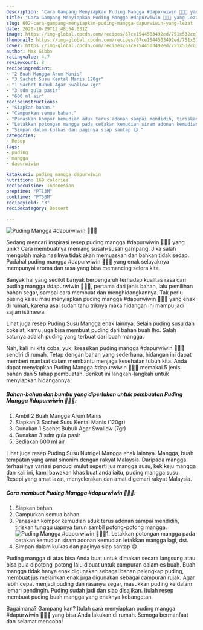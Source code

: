 ```yaml
---
description: "Cara Gampang Menyiapkan Puding Mangga #dapurwiwin 👩🏻‍🍳 yang Lezat"
title: "Cara Gampang Menyiapkan Puding Mangga #dapurwiwin 👩🏻‍🍳 yang Lezat"
slug: 602-cara-gampang-menyiapkan-puding-mangga-dapurwiwin-yang-lezat
date: 2020-10-29T12:48:54.031Z
image: https://img-global.cpcdn.com/recipes/67ce1544503492ed/751x532cq70/puding-mangga-dapurwiwin-👩🏻🍳-foto-resep-utama.jpg
thumbnail: https://img-global.cpcdn.com/recipes/67ce1544503492ed/751x532cq70/puding-mangga-dapurwiwin-👩🏻🍳-foto-resep-utama.jpg
cover: https://img-global.cpcdn.com/recipes/67ce1544503492ed/751x532cq70/puding-mangga-dapurwiwin-👩🏻🍳-foto-resep-utama.jpg
author: Max Gibbs
ratingvalue: 4.7
reviewcount: 8
recipeingredient:
- "2 Buah Mangga Arum Manis"
- "3 Sachet Susu Kental Manis 120gr"
- "1 Sachet Bubuk Agar Swallow 7gr"
- "3 sdm gula pasir"
- "600 ml air"
recipeinstructions:
- "Siapkan bahan."
- "Campurkan semua bahan."
- "Panaskan kompor kemudian aduk terus adonan sampai mendidih, tiriskan tunggu uapnya turun sambil potong-potong mangga."
- "Letakkan potongan mangga pada cetakan kemudian siram adonan kemudian letakkan mangga lagi, dst."
- "Simpan dalam kulkas dan paginya siap santap 😋."
categories:
- Resep
tags:
- puding
- mangga
- dapurwiwin

katakunci: puding mangga dapurwiwin 
nutrition: 169 calories
recipecuisine: Indonesian
preptime: "PT13M"
cooktime: "PT58M"
recipeyield: "3"
recipecategory: Dessert

---
```



![Puding Mangga #dapurwiwin 👩🏻‍🍳](https://img-global.cpcdn.com/recipes/67ce1544503492ed/751x532cq70/puding-mangga-dapurwiwin-👩🏻🍳-foto-resep-utama.jpg)

Sedang mencari inspirasi resep puding mangga #dapurwiwin 👩🏻‍🍳 yang unik? Cara membuatnya memang susah-susah gampang. Jika salah mengolah maka hasilnya tidak akan memuaskan dan bahkan tidak sedap. Padahal puding mangga #dapurwiwin 👩🏻‍🍳 yang enak selayaknya mempunyai aroma dan rasa yang bisa memancing selera kita.

Banyak hal yang sedikit banyak berpengaruh terhadap kualitas rasa dari puding mangga #dapurwiwin 👩🏻‍🍳, pertama dari jenis bahan, lalu pemilihan bahan segar, sampai cara membuat dan menghidangkannya. Tak perlu pusing kalau mau menyiapkan puding mangga #dapurwiwin 👩🏻‍🍳 yang enak di rumah, karena asal sudah tahu triknya maka hidangan ini mampu jadi sajian istimewa.

Lihat juga resep Puding Susu Mangga enak lainnya. Selain puding susu dan cokelat, kamu juga bisa membuat puding dari bahan buah lho. Salah satunya adalah puding yang terbuat dari buah mangga.


Nah, kali ini kita coba, yuk, kreasikan puding mangga #dapurwiwin 👩🏻‍🍳 sendiri di rumah. Tetap dengan bahan yang sederhana, hidangan ini dapat memberi manfaat dalam membantu menjaga kesehatan tubuh kita. Anda dapat menyiapkan Puding Mangga #dapurwiwin 👩🏻‍🍳 memakai 5 jenis bahan dan 5 tahap pembuatan. Berikut ini langkah-langkah untuk menyiapkan hidangannya.

<!--inarticleads1-->

##### Bahan-bahan dan bumbu yang diperlukan untuk pembuatan Puding Mangga #dapurwiwin 👩🏻‍🍳:

1. Ambil 2 Buah Mangga Arum Manis
1. Siapkan 3 Sachet Susu Kental Manis (120gr)
1. Gunakan 1 Sachet Bubuk Agar Swallow (7gr)
1. Gunakan 3 sdm gula pasir
1. Sediakan 600 ml air


Lihat juga resep Puding Susu Nutrigel Mangga enak lainnya. Mangga, buah tempatan yang amat sinonim dengan rakyat Malaysia. Daripada mangga terhasilnya variasi pencuci mulut seperti jus mangga susu, kek keju mangga dan kali ini, kami bawakan khas buat anda iaitu, puding mangga susu. Resepi yang amat lazat, menyelerakan dan amat digemari rakyat Malaysia. 

<!--inarticleads2-->

##### Cara membuat Puding Mangga #dapurwiwin 👩🏻‍🍳:

1. Siapkan bahan.
1. Campurkan semua bahan.
1. Panaskan kompor kemudian aduk terus adonan sampai mendidih, tiriskan tunggu uapnya turun sambil potong-potong mangga.
<img src="//assets-global.cpcdn.com/assets/icons/button_play-2c75c40dde080a61004c1f40b05d8f140eaff45d7e9e6481dc71c63d2e7c4909.png" alt="Puding Mangga #dapurwiwin 👩🏻‍🍳">1. Letakkan potongan mangga pada cetakan kemudian siram adonan kemudian letakkan mangga lagi, dst.
1. Simpan dalam kulkas dan paginya siap santap 😋.


Puding mangga di atas bisa Anda buat untuk dimakan secara langsung atau bisa pula dipotong-potong lalu dibuat untuk campuran dalam es buah. Buah mangga tidak hanya enak digunakan sebagai bahan pelengkap puding, membuat jus melainkan enak juga digunakan sebagai campuran rujak. Agar lebih cepat menjadi puding dan rasanya segar, masukkan puding ke dalam lemari pendingin. Puding sudah jadi dan siap disajikan. Itulah resep membuat puding buah mangga yang enaknya kebangetan. 

Bagaimana? Gampang kan? Itulah cara menyiapkan puding mangga #dapurwiwin 👩🏻‍🍳 yang bisa Anda lakukan di rumah. Semoga bermanfaat dan selamat mencoba!
